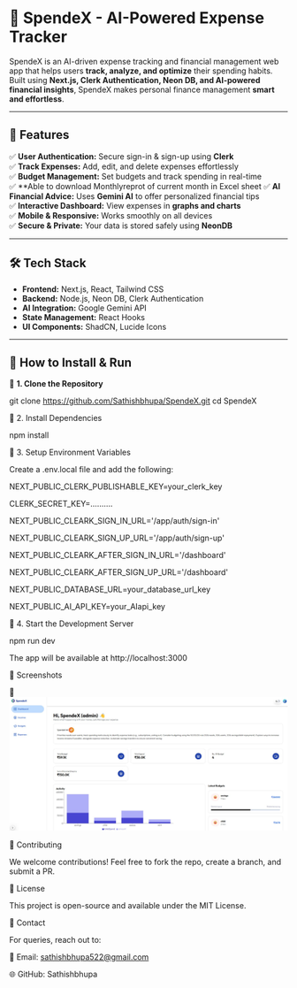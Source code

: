 # 🏦 SpendeX - AI-Powered Expense Tracker

SpendeX is an AI-driven expense tracking and financial management web app that helps users **track, analyze, and optimize** their spending habits. Built using **Next.js, Clerk Authentication, Neon DB, and AI-powered financial insights**, SpendeX makes personal finance management **smart and effortless**.  

---

## 🚀 Features  

✅ **User Authentication:** Secure sign-in & sign-up using **Clerk**  
✅ **Track Expenses:** Add, edit, and delete expenses effortlessly  
✅ **Budget Management:** Set budgets and track spending in real-time  
✅ **Able to download Monthlyreprot of current month in Excel sheet
✅ **AI Financial Advice:** Uses **Gemini AI** to offer personalized financial tips  
✅ **Interactive Dashboard:** View expenses in **graphs and charts**  
✅ **Mobile & Responsive:** Works smoothly on all devices  
✅ **Secure & Private:** Your data is stored safely using **NeonDB**  

---

## 🛠️ Tech Stack  

- **Frontend:** Next.js, React, Tailwind CSS  
- **Backend:** Node.js, Neon DB, Clerk Authentication  
- **AI Integration:** Google Gemini API  
- **State Management:** React Hooks  
- **UI Components:** ShadCN, Lucide Icons  

---

## 🎯 How to Install & Run  

🔹 **1. Clone the Repository**  

git clone https://github.com/Sathishbhupa/SpendeX.git
cd SpendeX

🔹 2. Install Dependencies

npm install

🔹 3. Setup Environment Variables

Create a .env.local file and add the following:


NEXT_PUBLIC_CLERK_PUBLISHABLE_KEY=your_clerk_key

CLERK_SECRET_KEY=..........

NEXT_PUBLIC_CLEARK_SIGN_IN_URL='/app/auth/sign-in'

NEXT_PUBLIC_CLEARK_SIGN_UP_URL='/app/auth/sign-up'

NEXT_PUBLIC_CLEARK_AFTER_SIGN_IN_URL='/dashboard'

NEXT_PUBLIC_CLEARK_AFTER_SIGN_UP_URL='/dashboard'

NEXT_PUBLIC_DATABASE_URL=your_database_url_key

NEXT_PUBLIC_AI_API_KEY=your_AIapi_key

  

🔹 4. Start the Development Server

npm run dev

The app will be available at http://localhost:3000

📸 Screenshots

🚀 
![Alt text](./public/dashboard.jpg)


🤝 Contributing

We welcome contributions! Feel free to fork the repo, create a branch, and submit a PR.

📜 License

This project is open-source and available under the MIT License.

📩 Contact

For queries, reach out to:

📧 Email: sathishbhupa522@gmail.com  

🌐 GitHub: Sathishbhupa

